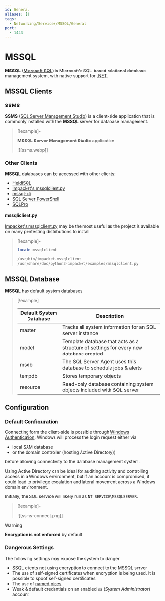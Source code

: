 ```yaml
---
id: General
aliases: []
tags:
  - Networking/Services/MSSQL/General
port:
  - 1443
---
```


# MSSQL

**MSSQL** ([Microsoft SQL](https://www.microsoft.com/en-us/sql-server/sql-server-2019))
is Microsoft's SQL-based relational database management system, with native
support for [.NET](https://en.wikipedia.org/wiki/.NET_Framework).

<!-- MSSQL Clients {{{-->
## MSSQL Clients

### SSMS

**SSMS** ([SQL Server Management Studio](https://learn.microsoft.com/en-us/ssms/install/install?view=sql-server-ver15))
is a client-side application that is commonly installed with the **MSSQL**
server for database management.

<!-- Example {{{-->
> [!example]-
>
> **MSSQL Server Management Studio** application
>
> ![[ssms.webp]]
<!-- }}} -->

### Other Clients

**MSSQL** databases can be accessed with other clients:

- [HeidiSQL](https://www.heidisql.com/)
- [Impacket's mssqlclient.py](https://github.com/fortra/impacket/blob/master/examples/mssqlclient.py)
- [mssql-cli](https://learn.microsoft.com/en-us/sql/tools/mssql-cli?view=sql-server-ver15)
- [SQL Server PowerShell](https://learn.microsoft.com/en-us/powershell/sql-server/sql-server-powershell?view=sqlserver-ps&viewFallbackFrom=sql-server-ver15)
- [SQLPro](https://www.macsqlclient.com/)

#### mssqliclient.py

[Impacket's mssqlclient.py](https://github.com/fortra/impacket/blob/master/examples/mssqlclient.py)
may be the most useful as the project is available on many pentesting
distributions to install

<!-- Example {{{-->
> [!example]-
>
>```sh
>locate mssqlclient
>```
>```sh
>/usr/bin/impacket-mssqlclient
>/usr/share/doc/python3-impacket/examples/mssqlclient.py
>```
<!-- }}} -->

<!-- }}} -->

<!-- MSSQL Database {{{-->
## MSSQL Database

**MSSQL** has default system databases

<!-- Example {{{-->
> [!example]
>
> | Default System Database | Description |
> | ----------------------- | ----------- |
> | master                  | Tracks all system information for an SQL server instance |
> | model                   | Template database that acts as a structure of settings for every new database created |
> | msdb                    | The SQL Server Agent uses this database to schedule jobs & alerts |
> | tempdb                  | Stores temporary objects |
> | resource                | Read-only database containing system objects included with SQL server |
<!-- }}} -->

<!-- }}} -->

<!-- Configuration {{{-->
## Configuration

### Default Configuration

Connecting form the client-side is possible through [Windows Authentication](https://learn.microsoft.com/en-us/windows-server/security/windows-authentication/windows-authentication-overview).
Windows will process the login request either via

- local SAM database
- or the domain controller (hosting Active Directory))

before allowing connectivity to the database management system.

Using Active Directory can be ideal for auditing activity and controlling access
in a Windows environment, but if an account is compromised, it could lead to
privilege escalation and lateral movement across a Windows domain environment.

Initially, the SQL service will likely run as `NT SERVICE\MSSQLSERVER`.

> [!example]-
>
> ![[ssms-connect.png]]

> [!warning]
>
> **Encryption is not enforced** by default

### Dangerous Settings

The following settings may expose the system to danger

- SSQL clients not using encryption to connect to the MSSQL server
- The use of self-signed certificates when encryption is being used.
  It is possible to spoof self-signed certificates
- The use of [named pipes](https://learn.microsoft.com/en-us/sql/tools/configuration-manager/named-pipes-properties?view=sql-server-ver15)
- Weak & default credentials on an enabled `sa` (*System Administrator*) account

<!-- }}} -->
